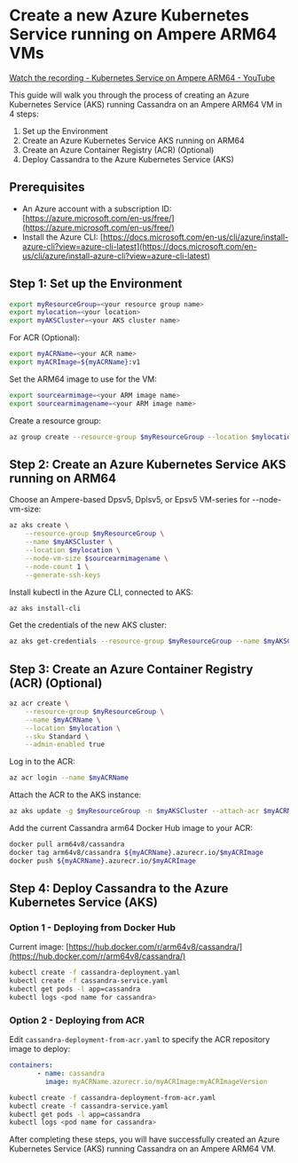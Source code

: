 # Create a new Azure Kubernetes Service running on Ampere ARM64 VMs

[Watch the recording - Kubernetes Service on Ampere ARM64 - YouTube](https://youtu.be/whmeSGpnPdA)

This guide will walk you through the process of creating an Azure Kubernetes Service (AKS) running Cassandra on an Ampere ARM64 VM in 4 steps:

1. Set up the Environment
2. Create an Azure Kubernetes Service AKS running on ARM64
3. Create an Azure Container Registry (ACR) (Optional)
4. Deploy Cassandra to the Azure Kubernetes Service (AKS)


## Prerequisites

- An Azure account with a subscription ID: [https://azure.microsoft.com/en-us/free/](https://azure.microsoft.com/en-us/free/)
- Install the Azure CLI: [https://docs.microsoft.com/en-us/cli/azure/install-azure-cli?view=azure-cli-latest](https://docs.microsoft.com/en-us/cli/azure/install-azure-cli?view=azure-cli-latest)

## Step 1: Set up the Environment

```bash
export myResourceGroup=<your resource group name>
export mylocation=<your location>
export myAKSCluster=<your AKS cluster name>
```

For ACR (Optional):

```bash
export myACRName=<your ACR name>
export myACRImage=${myACRName}:v1
```

Set the ARM64 image to use for the VM:

```bash
export sourcearmimage=<your ARM image name>
export sourcearmimagename=<your ARM image name>
```

Create a resource group:

```bash
az group create --resource-group $myResourceGroup --location $mylocation
```

## Step 2: Create an Azure Kubernetes Service AKS running on ARM64

Choose an Ampere-based Dpsv5, Dplsv5, or Epsv5 VM-series for --node-vm-size:

```bash
az aks create \
    --resource-group $myResourceGroup \
    --name $myAKSCluster \
    --location $mylocation \
    --node-vm-size $sourcearmimagename \
    --node-count 1 \
    --generate-ssh-keys
```

Install kubectl in the Azure CLI, connected to AKS:

```bash
az aks install-cli
```

Get the credentials of the new AKS cluster:

```bash
az aks get-credentials --resource-group $myResourceGroup --name $myAKSCluster --overwrite-existing
```

## Step 3: Create an Azure Container Registry (ACR) (Optional)

```bash
az acr create \
    --resource-group $myResourceGroup \
    --name $myACRName \
    --location $mylocation \
    --sku Standard \
    --admin-enabled true
```

Log in to the ACR:

```bash
az acr login --name $myACRName
```

Attach the ACR to the AKS instance:

```bash
az aks update -g $myResourceGroup -n $myAKSCluster --attach-acr $myACRName
```

Add the current Cassandra arm64 Docker Hub image to your ACR:

```bash
docker pull arm64v8/cassandra
docker tag arm64v8/cassandra ${myACRName}.azurecr.io/$myACRImage
docker push ${myACRName}.azurecr.io/$myACRImage
```

## Step 4: Deploy Cassandra to the Azure Kubernetes Service (AKS)

### Option 1 - Deploying from Docker Hub

Current image: [https://hub.docker.com/r/arm64v8/cassandra/](https://hub.docker.com/r/arm64v8/cassandra/)

```bash
kubectl create -f cassandra-deployment.yaml
kubectl create -f cassandra-service.yaml
kubectl get pods -l app=cassandra
kubectl logs <pod name for cassandra>
```

### Option 2 - Deploying from ACR

Edit `cassandra-deployment-from-acr.yaml` to specify the ACR repository image to deploy:

```yaml
containers:
       - name: cassandra
         image: myACRName.azurecr.io/myACRImage:myACRImageVersion
```

```bash
kubectl create -f cassandra-deployment-from-acr.yaml
kubectl create -f cassandra-service.yaml
kubectl get pods -l app=cassandra
kubectl logs <pod name for cassandra>
```

After completing these steps, you will have successfully created an Azure Kubernetes Service (AKS) running Cassandra on an Ampere ARM64 VM.